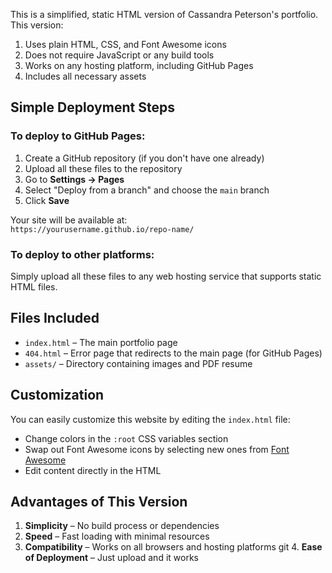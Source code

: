 This is a simplified, static HTML version of Cassandra Peterson's portfolio. This version:

1. Uses plain HTML, CSS, and Font Awesome icons
2. Does not require JavaScript or any build tools
3. Works on any hosting platform, including GitHub Pages
4. Includes all necessary assets

## Simple Deployment Steps

### To deploy to GitHub Pages:

1. Create a GitHub repository (if you don't have one already)
2. Upload all these files to the repository
3. Go to **Settings → Pages**
4. Select "Deploy from a branch" and choose the `main` branch
5. Click **Save**

Your site will be available at:  
`https://yourusername.github.io/repo-name/`

### To deploy to other platforms:

Simply upload all these files to any web hosting service that supports static HTML files.

## Files Included

- `index.html` – The main portfolio page
- `404.html` – Error page that redirects to the main page (for GitHub Pages)
- `assets/` – Directory containing images and PDF resume

## Customization

You can easily customize this website by editing the `index.html` file:

- Change colors in the `:root` CSS variables section
- Swap out Font Awesome icons by selecting new ones from [Font Awesome](https://fontawesome.com/icons)
- Edit content directly in the HTML

## Advantages of This Version

1. **Simplicity** – No build process or dependencies
2. **Speed** – Fast loading with minimal resources
3. **Compatibility** – Works on all browsers and hosting platforms
   git 4. **Ease of Deployment** – Just upload and it works
